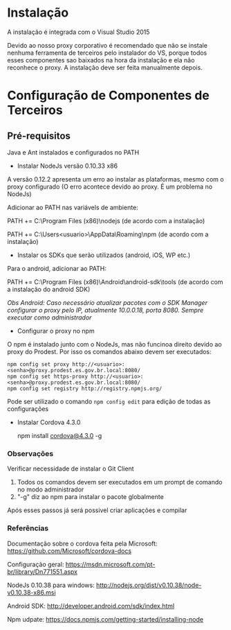 # Instalação

A instalação é integrada com o Visual Studio 2015

Devido ao nosso proxy corporativo é recomendado que não se instale nenhuma ferramenta
de terceiros pelo instalador do VS, porque todos esses componentes sao baixados na hora
da instalação e ela não reconhece o proxy. A instalação deve ser feita manualmente depois.

# Configuração de Componentes de Terceiros

## ​​​Pré-requisitos​

​Java e Ant instalados e configurados no PATH

* ​​Instalar NodeJs versão 0.10.33 x86

​​​​​​​​​A versão 0.12.2 apresenta um erro ao instalar as plataformas, mesmo com o proxy configurado (O erro acontece devido ao proxy. É um problema no NodeJs)

Adicionar ao PATH nas variávels de ambiente:

PATH += C:\Program Files (x86)\nodejs​ (de acordo com a instalação)

PATH += C:\Users\<usuario>\AppData\Roaming\npm (de acordo com a instalação)​

* Instalar os SDKs que serão utilizados (android, iOS, WP etc.)

Para o android, adicionar ao PATH:

PATH += C:\Program Files (x86)\Android\android-sdk\tools​ (de acordo com a instalação do android SDK)

*Obs Android: Caso necessário atualizar pacotes com o SDK Manager configurar o proxy pelo IP, atualmente 10.0.0.18​, porta 8080. Sempre executar como administrador*

* ​Configurar o proxy no npm

​​​O npm é instalado junto com o NodeJs, mas não funcinoa direito devido ao proxy do Prodest. 
Por isso os comandos abaixo devem ser executados:

	​npm config set proxy http://<usuario>:<senha>@proxy.prodest.es.gov.br.local:8080/
	npm config set https-proxy http://<usuario>:<senha>@proxy.prodest.es.gov.br.local:8080/
	npm config set registry http://registry.npmjs.org/

Pode ser utilizado o comando `npm config edit` para edição de todas as configurações

* Instalar Cordova 4.3.0

	npm install cordova@4.3.0 -g​

### Observações

Verificar necessidade de instalar o Git Client​

1. Todos os comandos devem ser executados em um prompt de comando no modo administrador
2. "-g" diz ao npm para instalar o pacote globalmente


Após esses passos já será possivel criar aplicações e compilar

### Referências

Documentação sobre o cordova feita pela Microsoft: https://github.com/Microsoft/cordova-docs​

Configuração geral: https://msdn.microsoft.com/pt-br/library/Dn771551.aspx

NodeJs 0.10.38 para windows: http://nodejs.org/dist/v0.10.38/node-v0.10.38-x86.msi​

Android SDK: http://developer.android.com/sdk/index.html​

Npm udpate: https://docs.npmjs.com/getting-started/installing-node